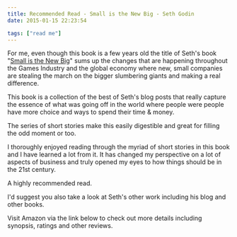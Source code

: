 ```yaml
---
title: Recommended Read - Small is the New Big - Seth Godin
date: 2015-01-15 22:23:54

tags: ["read me"]
---
```


<div>

For me, even though this book is a few years old the title of Seth's
book "[Small is the New
Big](http://www.amazon.co.uk/dp/0141030534?tag=gamedevelcons-21&camp=2902&creative=19466&linkCode=as4&creativeASIN=0141030534&adid=0R84FDVHR1W0QC4H58ME&)" sums up the changes that are happening throughout the Games Industry and the global economy where new, small companies are stealing the march on the bigger slumbering giants and making a real difference.

This book is a collection of the best of Seth's blog posts that really
capture the essence of what was going off in the world where people were
people have more choice and ways to spend their time & money.

<div
style="margin-bottom: 0px; margin-left: 0px; margin-right: 0px; margin-top: 0px;">

The series of short stories make this easily digestible and great for
filling the odd moment or too.

</div>

<div
style="margin-bottom: 0px; margin-left: 0px; margin-right: 0px; margin-top: 0px;">

</div>

I thoroughly enjoyed reading through the myriad of short stories in this
book and I have learned a lot from it. It has changed my perspective on
a lot of aspects of business and truly opened my eyes to how things
should be in the 21st century.

A highly recommended read.

I'd suggest you also take a look at Seth's other work including his blog
and other books.

Visit Amazon via the link below to check out more details including
synopsis, ratings and other reviews.

</div>
